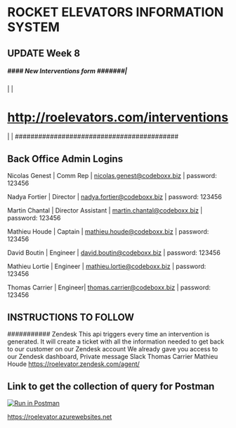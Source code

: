 # ROCKET ELEVATORS INFORMATION SYSTEM


## UPDATE Week 8
##### #### New Interventions form #######|
|                                        |
#  http://roelevators.com/interventions  #
|                                        |
##########################################


## Back Office Admin Logins

Nicolas Genest | Comm Rep | nicolas.genest@codeboxx.biz | password: 123456

Nadya Fortier | Director | nadya.fortier@codeboxx.biz | password: 123456

Martin Chantal | Director Assistant | martin.chantal@codeboxx.biz | password: 123456

Mathieu Houde | Captain | mathieu.houde@codeboxx.biz | password: 123456

David Boutin | Engineer | david.boutin@codeboxx.biz | password: 123456

Mathieu Lortie | Engineer | mathieu.lortie@codeboxx.biz | password: 123456

Thomas Carrier | Engineer| thomas.carrier@codeboxx.biz | password: 123456


 ## INSTRUCTIONS TO FOLLOW

 ########### Zendesk
This api triggers every time an intervention is generated. It will create a ticket with all the information needed to get back to our customer on our Zendesk account 
We already gave you access to our Zendesk dashboard, 
Private message Slack Thomas Carrier Mathieu Houde https://roelevator.zendesk.com/agent/ 

## Link to get the collection of query for Postman
[![Run in Postman](https://run.pstmn.io/button.svg)](https://app.getpostman.com/run-collection/3f98d5e6a531e3025b47)

https://roelevator.azurewebsites.net